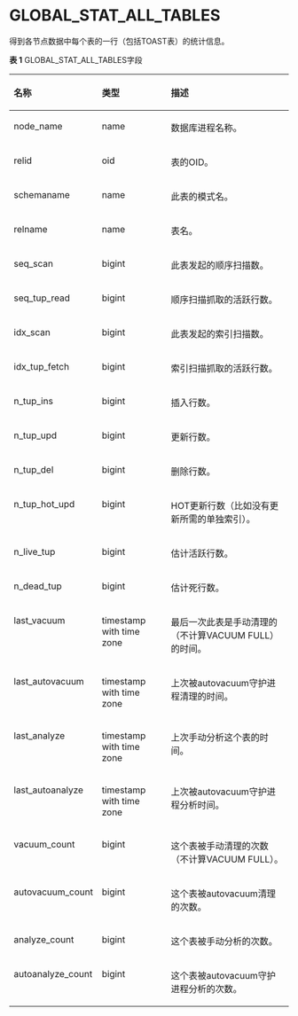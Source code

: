 # GLOBAL\_STAT\_ALL\_TABLES

得到各节点数据中每个表的一行（包括TOAST表）的统计信息。

**表 1**  GLOBAL\_STAT\_ALL\_TABLES字段

<a name="zh-cn_topic_0237122590_table148006217489"></a>
<table><thead align="left"><tr id="zh-cn_topic_0237122590_row162491138486"><th class="cellrowborder" valign="top" width="20.150000000000002%" id="mcps1.2.4.1.1"><p id="zh-cn_topic_0237122590_p82496315480"><a name="zh-cn_topic_0237122590_p82496315480"></a><a name="zh-cn_topic_0237122590_p82496315480"></a><strong id="zh-cn_topic_0237122590_b1525015318487"><a name="zh-cn_topic_0237122590_b1525015318487"></a><a name="zh-cn_topic_0237122590_b1525015318487"></a>名称</strong></p>
</th>
<th class="cellrowborder" valign="top" width="27.12%" id="mcps1.2.4.1.2"><p id="zh-cn_topic_0237122590_p1325017304818"><a name="zh-cn_topic_0237122590_p1325017304818"></a><a name="zh-cn_topic_0237122590_p1325017304818"></a><strong id="zh-cn_topic_0237122590_b1825019319484"><a name="zh-cn_topic_0237122590_b1825019319484"></a><a name="zh-cn_topic_0237122590_b1825019319484"></a>类型</strong></p>
</th>
<th class="cellrowborder" valign="top" width="52.73%" id="mcps1.2.4.1.3"><p id="zh-cn_topic_0237122590_p1125018364818"><a name="zh-cn_topic_0237122590_p1125018364818"></a><a name="zh-cn_topic_0237122590_p1125018364818"></a><strong id="zh-cn_topic_0237122590_b525017316487"><a name="zh-cn_topic_0237122590_b525017316487"></a><a name="zh-cn_topic_0237122590_b525017316487"></a>描述</strong></p>
</th>
</tr>
</thead>
<tbody><tr id="zh-cn_topic_0237122590_row1525117314810"><td class="cellrowborder" valign="top" width="20.150000000000002%" headers="mcps1.2.4.1.1 "><p id="zh-cn_topic_0237122590_p1025103134812"><a name="zh-cn_topic_0237122590_p1025103134812"></a><a name="zh-cn_topic_0237122590_p1025103134812"></a>node_name</p>
</td>
<td class="cellrowborder" valign="top" width="27.12%" headers="mcps1.2.4.1.2 "><p id="zh-cn_topic_0237122590_p1725133164815"><a name="zh-cn_topic_0237122590_p1725133164815"></a><a name="zh-cn_topic_0237122590_p1725133164815"></a>name</p>
</td>
<td class="cellrowborder" valign="top" width="52.73%" headers="mcps1.2.4.1.3 "><p id="zh-cn_topic_0237122590_p1925113319487"><a name="zh-cn_topic_0237122590_p1925113319487"></a><a name="zh-cn_topic_0237122590_p1925113319487"></a>数据库进程名称。</p>
</td>
</tr>
<tr id="zh-cn_topic_0237122590_row12251123124819"><td class="cellrowborder" valign="top" width="20.150000000000002%" headers="mcps1.2.4.1.1 "><p id="zh-cn_topic_0237122590_p202529310488"><a name="zh-cn_topic_0237122590_p202529310488"></a><a name="zh-cn_topic_0237122590_p202529310488"></a>relid</p>
</td>
<td class="cellrowborder" valign="top" width="27.12%" headers="mcps1.2.4.1.2 "><p id="zh-cn_topic_0237122590_p825215314813"><a name="zh-cn_topic_0237122590_p825215314813"></a><a name="zh-cn_topic_0237122590_p825215314813"></a>oid</p>
</td>
<td class="cellrowborder" valign="top" width="52.73%" headers="mcps1.2.4.1.3 "><p id="zh-cn_topic_0237122590_p92521734487"><a name="zh-cn_topic_0237122590_p92521734487"></a><a name="zh-cn_topic_0237122590_p92521734487"></a>表的OID。</p>
</td>
</tr>
<tr id="zh-cn_topic_0237122590_row1325223134813"><td class="cellrowborder" valign="top" width="20.150000000000002%" headers="mcps1.2.4.1.1 "><p id="zh-cn_topic_0237122590_p16252337489"><a name="zh-cn_topic_0237122590_p16252337489"></a><a name="zh-cn_topic_0237122590_p16252337489"></a>schemaname</p>
</td>
<td class="cellrowborder" valign="top" width="27.12%" headers="mcps1.2.4.1.2 "><p id="zh-cn_topic_0237122590_p92532312486"><a name="zh-cn_topic_0237122590_p92532312486"></a><a name="zh-cn_topic_0237122590_p92532312486"></a>name</p>
</td>
<td class="cellrowborder" valign="top" width="52.73%" headers="mcps1.2.4.1.3 "><p id="zh-cn_topic_0237122590_p1125312304810"><a name="zh-cn_topic_0237122590_p1125312304810"></a><a name="zh-cn_topic_0237122590_p1125312304810"></a>此表的模式名。</p>
</td>
</tr>
<tr id="zh-cn_topic_0237122590_row225310310480"><td class="cellrowborder" valign="top" width="20.150000000000002%" headers="mcps1.2.4.1.1 "><p id="zh-cn_topic_0237122590_p1825310311487"><a name="zh-cn_topic_0237122590_p1825310311487"></a><a name="zh-cn_topic_0237122590_p1825310311487"></a>relname</p>
</td>
<td class="cellrowborder" valign="top" width="27.12%" headers="mcps1.2.4.1.2 "><p id="zh-cn_topic_0237122590_p22536310489"><a name="zh-cn_topic_0237122590_p22536310489"></a><a name="zh-cn_topic_0237122590_p22536310489"></a>name</p>
</td>
<td class="cellrowborder" valign="top" width="52.73%" headers="mcps1.2.4.1.3 "><p id="zh-cn_topic_0237122590_p225417315483"><a name="zh-cn_topic_0237122590_p225417315483"></a><a name="zh-cn_topic_0237122590_p225417315483"></a>表名。</p>
</td>
</tr>
<tr id="zh-cn_topic_0237122590_row8254337482"><td class="cellrowborder" valign="top" width="20.150000000000002%" headers="mcps1.2.4.1.1 "><p id="zh-cn_topic_0237122590_p42541374811"><a name="zh-cn_topic_0237122590_p42541374811"></a><a name="zh-cn_topic_0237122590_p42541374811"></a>seq_scan</p>
</td>
<td class="cellrowborder" valign="top" width="27.12%" headers="mcps1.2.4.1.2 "><p id="zh-cn_topic_0237122590_p112547311484"><a name="zh-cn_topic_0237122590_p112547311484"></a><a name="zh-cn_topic_0237122590_p112547311484"></a>bigint</p>
</td>
<td class="cellrowborder" valign="top" width="52.73%" headers="mcps1.2.4.1.3 "><p id="zh-cn_topic_0237122590_p192558384817"><a name="zh-cn_topic_0237122590_p192558384817"></a><a name="zh-cn_topic_0237122590_p192558384817"></a>此表发起的顺序扫描数。</p>
</td>
</tr>
<tr id="zh-cn_topic_0237122590_row1925523104819"><td class="cellrowborder" valign="top" width="20.150000000000002%" headers="mcps1.2.4.1.1 "><p id="zh-cn_topic_0237122590_p1525516317484"><a name="zh-cn_topic_0237122590_p1525516317484"></a><a name="zh-cn_topic_0237122590_p1525516317484"></a>seq_tup_read</p>
</td>
<td class="cellrowborder" valign="top" width="27.12%" headers="mcps1.2.4.1.2 "><p id="zh-cn_topic_0237122590_p162551737485"><a name="zh-cn_topic_0237122590_p162551737485"></a><a name="zh-cn_topic_0237122590_p162551737485"></a>bigint</p>
</td>
<td class="cellrowborder" valign="top" width="52.73%" headers="mcps1.2.4.1.3 "><p id="zh-cn_topic_0237122590_p182550364817"><a name="zh-cn_topic_0237122590_p182550364817"></a><a name="zh-cn_topic_0237122590_p182550364817"></a>顺序扫描抓取的活跃行数。</p>
</td>
</tr>
<tr id="zh-cn_topic_0237122590_row182558319488"><td class="cellrowborder" valign="top" width="20.150000000000002%" headers="mcps1.2.4.1.1 "><p id="zh-cn_topic_0237122590_p162561132482"><a name="zh-cn_topic_0237122590_p162561132482"></a><a name="zh-cn_topic_0237122590_p162561132482"></a>idx_scan</p>
</td>
<td class="cellrowborder" valign="top" width="27.12%" headers="mcps1.2.4.1.2 "><p id="zh-cn_topic_0237122590_p9256731487"><a name="zh-cn_topic_0237122590_p9256731487"></a><a name="zh-cn_topic_0237122590_p9256731487"></a>bigint</p>
</td>
<td class="cellrowborder" valign="top" width="52.73%" headers="mcps1.2.4.1.3 "><p id="zh-cn_topic_0237122590_p625610317486"><a name="zh-cn_topic_0237122590_p625610317486"></a><a name="zh-cn_topic_0237122590_p625610317486"></a>此表发起的索引扫描数。</p>
</td>
</tr>
<tr id="zh-cn_topic_0237122590_row82565315486"><td class="cellrowborder" valign="top" width="20.150000000000002%" headers="mcps1.2.4.1.1 "><p id="zh-cn_topic_0237122590_p625612324811"><a name="zh-cn_topic_0237122590_p625612324811"></a><a name="zh-cn_topic_0237122590_p625612324811"></a>idx_tup_fetch</p>
</td>
<td class="cellrowborder" valign="top" width="27.12%" headers="mcps1.2.4.1.2 "><p id="zh-cn_topic_0237122590_p52572344812"><a name="zh-cn_topic_0237122590_p52572344812"></a><a name="zh-cn_topic_0237122590_p52572344812"></a>bigint</p>
</td>
<td class="cellrowborder" valign="top" width="52.73%" headers="mcps1.2.4.1.3 "><p id="zh-cn_topic_0237122590_p182571231483"><a name="zh-cn_topic_0237122590_p182571231483"></a><a name="zh-cn_topic_0237122590_p182571231483"></a>索引扫描抓取的活跃行数。</p>
</td>
</tr>
<tr id="zh-cn_topic_0237122590_row112571834486"><td class="cellrowborder" valign="top" width="20.150000000000002%" headers="mcps1.2.4.1.1 "><p id="zh-cn_topic_0237122590_p7257734482"><a name="zh-cn_topic_0237122590_p7257734482"></a><a name="zh-cn_topic_0237122590_p7257734482"></a>n_tup_ins</p>
</td>
<td class="cellrowborder" valign="top" width="27.12%" headers="mcps1.2.4.1.2 "><p id="zh-cn_topic_0237122590_p132572311489"><a name="zh-cn_topic_0237122590_p132572311489"></a><a name="zh-cn_topic_0237122590_p132572311489"></a>bigint</p>
</td>
<td class="cellrowborder" valign="top" width="52.73%" headers="mcps1.2.4.1.3 "><p id="zh-cn_topic_0237122590_p22580314480"><a name="zh-cn_topic_0237122590_p22580314480"></a><a name="zh-cn_topic_0237122590_p22580314480"></a>插入行数。</p>
</td>
</tr>
<tr id="zh-cn_topic_0237122590_row1425814394812"><td class="cellrowborder" valign="top" width="20.150000000000002%" headers="mcps1.2.4.1.1 "><p id="zh-cn_topic_0237122590_p142591337482"><a name="zh-cn_topic_0237122590_p142591337482"></a><a name="zh-cn_topic_0237122590_p142591337482"></a>n_tup_upd</p>
</td>
<td class="cellrowborder" valign="top" width="27.12%" headers="mcps1.2.4.1.2 "><p id="zh-cn_topic_0237122590_p1325943154811"><a name="zh-cn_topic_0237122590_p1325943154811"></a><a name="zh-cn_topic_0237122590_p1325943154811"></a>bigint</p>
</td>
<td class="cellrowborder" valign="top" width="52.73%" headers="mcps1.2.4.1.3 "><p id="zh-cn_topic_0237122590_p10259133154811"><a name="zh-cn_topic_0237122590_p10259133154811"></a><a name="zh-cn_topic_0237122590_p10259133154811"></a>更新行数。</p>
</td>
</tr>
<tr id="zh-cn_topic_0237122590_row52594374810"><td class="cellrowborder" valign="top" width="20.150000000000002%" headers="mcps1.2.4.1.1 "><p id="zh-cn_topic_0237122590_p425918310486"><a name="zh-cn_topic_0237122590_p425918310486"></a><a name="zh-cn_topic_0237122590_p425918310486"></a>n_tup_del</p>
</td>
<td class="cellrowborder" valign="top" width="27.12%" headers="mcps1.2.4.1.2 "><p id="zh-cn_topic_0237122590_p152591354811"><a name="zh-cn_topic_0237122590_p152591354811"></a><a name="zh-cn_topic_0237122590_p152591354811"></a>bigint</p>
</td>
<td class="cellrowborder" valign="top" width="52.73%" headers="mcps1.2.4.1.3 "><p id="zh-cn_topic_0237122590_p426014374818"><a name="zh-cn_topic_0237122590_p426014374818"></a><a name="zh-cn_topic_0237122590_p426014374818"></a>删除行数。</p>
</td>
</tr>
<tr id="zh-cn_topic_0237122590_row526012316483"><td class="cellrowborder" valign="top" width="20.150000000000002%" headers="mcps1.2.4.1.1 "><p id="zh-cn_topic_0237122590_p92601332487"><a name="zh-cn_topic_0237122590_p92601332487"></a><a name="zh-cn_topic_0237122590_p92601332487"></a>n_tup_hot_upd</p>
</td>
<td class="cellrowborder" valign="top" width="27.12%" headers="mcps1.2.4.1.2 "><p id="zh-cn_topic_0237122590_p172609313484"><a name="zh-cn_topic_0237122590_p172609313484"></a><a name="zh-cn_topic_0237122590_p172609313484"></a>bigint</p>
</td>
<td class="cellrowborder" valign="top" width="52.73%" headers="mcps1.2.4.1.3 "><p id="zh-cn_topic_0237122590_p17260731481"><a name="zh-cn_topic_0237122590_p17260731481"></a><a name="zh-cn_topic_0237122590_p17260731481"></a>HOT更新行数（比如没有更新所需的单独索引）。</p>
</td>
</tr>
<tr id="zh-cn_topic_0237122590_row122601838486"><td class="cellrowborder" valign="top" width="20.150000000000002%" headers="mcps1.2.4.1.1 "><p id="zh-cn_topic_0237122590_p1826093124816"><a name="zh-cn_topic_0237122590_p1826093124816"></a><a name="zh-cn_topic_0237122590_p1826093124816"></a>n_live_tup</p>
</td>
<td class="cellrowborder" valign="top" width="27.12%" headers="mcps1.2.4.1.2 "><p id="zh-cn_topic_0237122590_p42618314819"><a name="zh-cn_topic_0237122590_p42618314819"></a><a name="zh-cn_topic_0237122590_p42618314819"></a>bigint</p>
</td>
<td class="cellrowborder" valign="top" width="52.73%" headers="mcps1.2.4.1.3 "><p id="zh-cn_topic_0237122590_p326133144813"><a name="zh-cn_topic_0237122590_p326133144813"></a><a name="zh-cn_topic_0237122590_p326133144813"></a>估计活跃行数。</p>
</td>
</tr>
<tr id="zh-cn_topic_0237122590_row22617315481"><td class="cellrowborder" valign="top" width="20.150000000000002%" headers="mcps1.2.4.1.1 "><p id="zh-cn_topic_0237122590_p22612319489"><a name="zh-cn_topic_0237122590_p22612319489"></a><a name="zh-cn_topic_0237122590_p22612319489"></a>n_dead_tup</p>
</td>
<td class="cellrowborder" valign="top" width="27.12%" headers="mcps1.2.4.1.2 "><p id="zh-cn_topic_0237122590_p426173144813"><a name="zh-cn_topic_0237122590_p426173144813"></a><a name="zh-cn_topic_0237122590_p426173144813"></a>bigint</p>
</td>
<td class="cellrowborder" valign="top" width="52.73%" headers="mcps1.2.4.1.3 "><p id="zh-cn_topic_0237122590_p12261143144810"><a name="zh-cn_topic_0237122590_p12261143144810"></a><a name="zh-cn_topic_0237122590_p12261143144810"></a>估计死行数。</p>
</td>
</tr>
<tr id="zh-cn_topic_0237122590_row16262833486"><td class="cellrowborder" valign="top" width="20.150000000000002%" headers="mcps1.2.4.1.1 "><p id="zh-cn_topic_0237122590_p1026217394820"><a name="zh-cn_topic_0237122590_p1026217394820"></a><a name="zh-cn_topic_0237122590_p1026217394820"></a>last_vacuum</p>
</td>
<td class="cellrowborder" valign="top" width="27.12%" headers="mcps1.2.4.1.2 "><p id="zh-cn_topic_0237122590_p726215364820"><a name="zh-cn_topic_0237122590_p726215364820"></a><a name="zh-cn_topic_0237122590_p726215364820"></a>timestamp with time zone</p>
</td>
<td class="cellrowborder" valign="top" width="52.73%" headers="mcps1.2.4.1.3 "><p id="zh-cn_topic_0237122590_p172629384818"><a name="zh-cn_topic_0237122590_p172629384818"></a><a name="zh-cn_topic_0237122590_p172629384818"></a>最后一次此表是手动清理的（不计算VACUUM FULL）的时间。</p>
</td>
</tr>
<tr id="zh-cn_topic_0237122590_row42623314489"><td class="cellrowborder" valign="top" width="20.150000000000002%" headers="mcps1.2.4.1.1 "><p id="zh-cn_topic_0237122590_p026220344815"><a name="zh-cn_topic_0237122590_p026220344815"></a><a name="zh-cn_topic_0237122590_p026220344815"></a>last_autovacuum</p>
</td>
<td class="cellrowborder" valign="top" width="27.12%" headers="mcps1.2.4.1.2 "><p id="zh-cn_topic_0237122590_p826213334811"><a name="zh-cn_topic_0237122590_p826213334811"></a><a name="zh-cn_topic_0237122590_p826213334811"></a>timestamp with time zone</p>
</td>
<td class="cellrowborder" valign="top" width="52.73%" headers="mcps1.2.4.1.3 "><p id="zh-cn_topic_0237122590_p132637394816"><a name="zh-cn_topic_0237122590_p132637394816"></a><a name="zh-cn_topic_0237122590_p132637394816"></a>上次被autovacuum守护进程清理的时间。</p>
</td>
</tr>
<tr id="zh-cn_topic_0237122590_row12638374815"><td class="cellrowborder" valign="top" width="20.150000000000002%" headers="mcps1.2.4.1.1 "><p id="zh-cn_topic_0237122590_p6263143164817"><a name="zh-cn_topic_0237122590_p6263143164817"></a><a name="zh-cn_topic_0237122590_p6263143164817"></a>last_analyze</p>
</td>
<td class="cellrowborder" valign="top" width="27.12%" headers="mcps1.2.4.1.2 "><p id="zh-cn_topic_0237122590_p426393174816"><a name="zh-cn_topic_0237122590_p426393174816"></a><a name="zh-cn_topic_0237122590_p426393174816"></a>timestamp with time zone</p>
</td>
<td class="cellrowborder" valign="top" width="52.73%" headers="mcps1.2.4.1.3 "><p id="zh-cn_topic_0237122590_p62633310489"><a name="zh-cn_topic_0237122590_p62633310489"></a><a name="zh-cn_topic_0237122590_p62633310489"></a>上次手动分析这个表的时间。</p>
</td>
</tr>
<tr id="zh-cn_topic_0237122590_row1926313312481"><td class="cellrowborder" valign="top" width="20.150000000000002%" headers="mcps1.2.4.1.1 "><p id="zh-cn_topic_0237122590_p826463114816"><a name="zh-cn_topic_0237122590_p826463114816"></a><a name="zh-cn_topic_0237122590_p826463114816"></a>last_autoanalyze</p>
</td>
<td class="cellrowborder" valign="top" width="27.12%" headers="mcps1.2.4.1.2 "><p id="zh-cn_topic_0237122590_p202641037484"><a name="zh-cn_topic_0237122590_p202641037484"></a><a name="zh-cn_topic_0237122590_p202641037484"></a>timestamp with time zone</p>
</td>
<td class="cellrowborder" valign="top" width="52.73%" headers="mcps1.2.4.1.3 "><p id="zh-cn_topic_0237122590_p92641132484"><a name="zh-cn_topic_0237122590_p92641132484"></a><a name="zh-cn_topic_0237122590_p92641132484"></a>上次被autovacuum守护进程分析时间。</p>
</td>
</tr>
<tr id="zh-cn_topic_0237122590_row152643354820"><td class="cellrowborder" valign="top" width="20.150000000000002%" headers="mcps1.2.4.1.1 "><p id="zh-cn_topic_0237122590_p82641839480"><a name="zh-cn_topic_0237122590_p82641839480"></a><a name="zh-cn_topic_0237122590_p82641839480"></a>vacuum_count</p>
</td>
<td class="cellrowborder" valign="top" width="27.12%" headers="mcps1.2.4.1.2 "><p id="zh-cn_topic_0237122590_p142651937485"><a name="zh-cn_topic_0237122590_p142651937485"></a><a name="zh-cn_topic_0237122590_p142651937485"></a>bigint</p>
</td>
<td class="cellrowborder" valign="top" width="52.73%" headers="mcps1.2.4.1.3 "><p id="zh-cn_topic_0237122590_p15265123174817"><a name="zh-cn_topic_0237122590_p15265123174817"></a><a name="zh-cn_topic_0237122590_p15265123174817"></a>这个表被手动清理的次数（不计算VACUUM FULL）。</p>
</td>
</tr>
<tr id="zh-cn_topic_0237122590_row126519312485"><td class="cellrowborder" valign="top" width="20.150000000000002%" headers="mcps1.2.4.1.1 "><p id="zh-cn_topic_0237122590_p2026517314484"><a name="zh-cn_topic_0237122590_p2026517314484"></a><a name="zh-cn_topic_0237122590_p2026517314484"></a>autovacuum_count</p>
</td>
<td class="cellrowborder" valign="top" width="27.12%" headers="mcps1.2.4.1.2 "><p id="zh-cn_topic_0237122590_p32651138480"><a name="zh-cn_topic_0237122590_p32651138480"></a><a name="zh-cn_topic_0237122590_p32651138480"></a>bigint</p>
</td>
<td class="cellrowborder" valign="top" width="52.73%" headers="mcps1.2.4.1.3 "><p id="zh-cn_topic_0237122590_p12664314819"><a name="zh-cn_topic_0237122590_p12664314819"></a><a name="zh-cn_topic_0237122590_p12664314819"></a>这个表被autovacuum清理的次数。</p>
</td>
</tr>
<tr id="zh-cn_topic_0237122590_row92665318488"><td class="cellrowborder" valign="top" width="20.150000000000002%" headers="mcps1.2.4.1.1 "><p id="zh-cn_topic_0237122590_p15266237481"><a name="zh-cn_topic_0237122590_p15266237481"></a><a name="zh-cn_topic_0237122590_p15266237481"></a>analyze_count</p>
</td>
<td class="cellrowborder" valign="top" width="27.12%" headers="mcps1.2.4.1.2 "><p id="zh-cn_topic_0237122590_p92667318484"><a name="zh-cn_topic_0237122590_p92667318484"></a><a name="zh-cn_topic_0237122590_p92667318484"></a>bigint</p>
</td>
<td class="cellrowborder" valign="top" width="52.73%" headers="mcps1.2.4.1.3 "><p id="zh-cn_topic_0237122590_p226613316481"><a name="zh-cn_topic_0237122590_p226613316481"></a><a name="zh-cn_topic_0237122590_p226613316481"></a>这个表被手动分析的次数。</p>
</td>
</tr>
<tr id="zh-cn_topic_0237122590_row126610394814"><td class="cellrowborder" valign="top" width="20.150000000000002%" headers="mcps1.2.4.1.1 "><p id="zh-cn_topic_0237122590_p326610394819"><a name="zh-cn_topic_0237122590_p326610394819"></a><a name="zh-cn_topic_0237122590_p326610394819"></a>autoanalyze_count</p>
</td>
<td class="cellrowborder" valign="top" width="27.12%" headers="mcps1.2.4.1.2 "><p id="zh-cn_topic_0237122590_p15267103144810"><a name="zh-cn_topic_0237122590_p15267103144810"></a><a name="zh-cn_topic_0237122590_p15267103144810"></a>bigint</p>
</td>
<td class="cellrowborder" valign="top" width="52.73%" headers="mcps1.2.4.1.3 "><p id="zh-cn_topic_0237122590_p10267638483"><a name="zh-cn_topic_0237122590_p10267638483"></a><a name="zh-cn_topic_0237122590_p10267638483"></a>这个表被autovacuum守护进程分析的次数。</p>
</td>
</tr>
</tbody>
</table>

